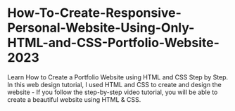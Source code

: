 # How-To-Create-Responsive-Personal-Website-Using-Only-HTML-and-CSS-Portfolio-Website-2023
Learn How to Create a  Portfolio Website using HTML and CSS Step by Step.   In this web design tutorial, I used HTML and CSS to create and design the website - If you follow the step-by-step video tutorial, you will be able to create a beautiful website using HTML &amp; CSS.
